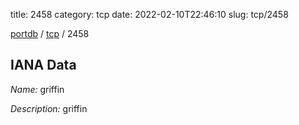 title: 2458
category: tcp
date: 2022-02-10T22:46:10
slug: tcp/2458

[portdb](/) / [tcp](/category/tcp.html) / 2458


## IANA Data

_Name:_ griffin

_Description:_ griffin


